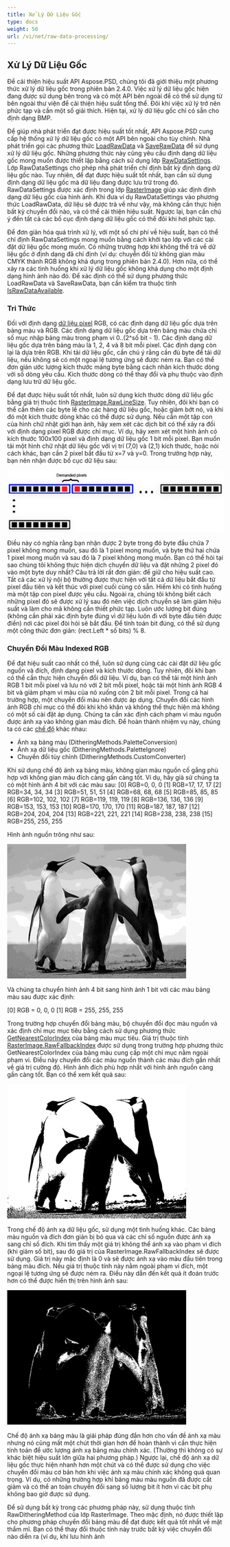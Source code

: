```yaml
---
title: Xử Lý Dữ Liệu Gốc
type: docs
weight: 50
url: /vi/net/raw-data-processing/
---
```


## **Xử Lý Dữ Liệu Gốc**
Để cải thiện hiệu suất API Aspose.PSD, chúng tôi đã giới thiệu một phương thức xử lý dữ liệu gốc trong phiên bản 2.4.0. Việc xử lý dữ liệu gốc hiện đang được sử dụng bên trong và có một API bên ngoài để có thể sử dụng từ bên ngoài thư viện để cải thiện hiệu suất tổng thể. Đôi khi việc xử lý trở nên phức tạp và cần một số giải thích. Hiện tại, xử lý dữ liệu gốc chỉ có sẵn cho định dạng BMP.

Để giúp nhà phát triển đạt được hiệu suất tốt nhất, API Aspose.PSD cung cấp hệ thống xử lý dữ liệu gốc có một API bên ngoài cho tùy chỉnh. Nhà phát triển gọi các phương thức [LoadRawData](https://reference.aspose.com/psd/net/aspose.psd/rasterimage/methods/loadrawdata/index) và [SaveRawData](https://reference.aspose.com/psd/net/aspose.psd/rasterimage/methods/saverawdata) để sử dụng xử lý dữ liệu gốc. Những phương thức này cũng yêu cầu định dạng dữ liệu gốc mong muốn được thiết lập bằng cách sử dụng lớp [RawDataSettings](https://reference.aspose.com/psd/net/aspose.psd/rawdatasettings). Lớp RawDataSettings cho phép nhà phát triển chỉ định bất kỳ định dạng dữ liệu gốc nào. Tuy nhiên, để đạt được hiệu suất tốt nhất, bạn cần sử dụng định dạng dữ liệu gốc mà dữ liệu đang được lưu trữ trong đó. RawDataSettings được xác định trong lớp [RasterImage](https://reference.aspose.com/psd/net/aspose.psd/rasterimage) giúp xác định định dạng dữ liệu gốc của hình ảnh. Khi đưa ví dụ RawDataSettings vào phương thức LoadRawData, dữ liệu sẽ được trả về như vậy, mà không cần thực hiện bất kỳ chuyển đổi nào, và có thể cải thiện hiệu suất. Ngược lại, bạn cần chú ý đến tất cả các bố cục định dạng dữ liệu gốc có thể đôi khi hơi phức tạp.

Để đơn giản hóa quá trình xử lý, với một số chi phí về hiệu suất, bạn có thể chỉ định RawDataSettings mong muốn bằng cách khởi tạo lớp với các cài đặt dữ liệu gốc mong muốn. Có những trường hợp khi không thể trả về dữ liệu gốc ở định dạng đã chỉ định (ví dụ: chuyển đổi từ không gian màu CMYK thành RGB không khả dụng trong phiên bản 2.4.0). Hơn nữa, có thể xảy ra các tình huống khi xử lý dữ liệu gốc không khả dụng cho một định dạng hình ảnh nào đó. Để xác định có thể sử dụng phương thức LoadRawData và SaveRawData, bạn cần kiểm tra thuộc tính [IsRawDataAvailable](https://reference.aspose.com/psd/net/aspose.psd/rasterimage/properties/israwdataavailable).
### **Tri Thức**
Đối với định dạng [dữ liệu pixel](https://reference.aspose.com/psd/net/aspose.psd/pixeldataformat) RGB, có các định dạng dữ liệu gốc dựa trên bảng màu và RGB. Các định dạng dữ liệu gốc dựa trên bảng màu chứa chỉ số mục nhập bảng màu trong phạm vi 0..(2^số bit - 1). Các định dạng dữ liệu gốc dựa trên bảng màu là 1, 2, 4 và 8 bit mỗi pixel. Các định dạng còn lại là dựa trên RGB. Khi tải dữ liệu gốc, cần chú ý rằng cần đủ byte để tải dữ liệu, nếu không sẽ có một ngoại lệ tương ứng sẽ được ném ra. Bạn có thể đơn giản ước lượng kích thước mảng byte bằng cách nhân kích thước dòng với số dòng yêu cầu. Kích thước dòng có thể thay đổi và phụ thuộc vào định dạng lưu trữ dữ liệu gốc.

Để đạt được hiệu suất tốt nhất, luôn sử dụng kích thước dòng dữ liệu gốc bằng giá trị thuộc tính [RasterImage.RawLineSize](https://reference.aspose.com/psd/net/aspose.psd/rasterimage/properties/rawlinesize). Tuy nhiên, đôi khi bạn có thể cần thêm các byte lề cho các hàng dữ liệu gốc, hoặc giảm bớt nó, và khi đó một kích thước dòng khác có thể được sử dụng. Nếu cần một tập con của hình chữ nhật giới hạn ảnh, hãy xem xét các dịch bit có thể xảy ra đối với định dạng pixel RGB được chỉ mục. Ví dụ, hãy xem xét một hình ảnh có kích thước 100x100 pixel và định dạng dữ liệu gốc 1 bit mỗi pixel. Bạn muốn tải một hình chữ nhật dữ liệu gốc với vị trí (7,0) và (2,1) kích thước, hoặc nói cách khác, bạn cần 2 pixel bắt đầu từ x=7 và y=0. Trong trường hợp này, bạn nên nhận được bố cục dữ liệu sau:




![cần thực hiện: văn bản thay thế cho hình ảnh](raw-data-processing_1.png)

Điều này có nghĩa rằng bạn nhận được 2 byte trong đó byte đầu chứa 7 pixel không mong muốn, sau đó là 1 pixel mong muốn, và byte thứ hai chứa 1 pixel mong muốn và sau đó là 7 pixel không mong muốn. Bạn có thể hỏi tại sao chúng tôi không thực hiện dịch chuyển dữ liệu và đặt những 2 pixel đó vào một byte duy nhất? Câu trả lời rất đơn giản: để giữ cho hiệu suất cao. Tất cả các xử lý nội bộ thường được thực hiện với tất cả dữ liệu bắt đầu từ pixel đầu tiên và kết thúc với pixel cuối cùng có sẵn. Hiếm khi có tình huống mà một tập con pixel được yêu cầu. Ngoài ra, chúng tôi không biết cách những pixel đó sẽ được xử lý sau đó nên việc dịch chuyển sẽ làm giảm hiệu suất và làm cho mã không cần thiết phức tạp. Luôn ước lượng bit đúng (không cần phải xác định byte đúng vì dữ liệu luôn đi với byte đầu tiên được điền) nơi các pixel đòi hỏi sẽ bắt đầu. Để tính toán bit đúng, có thể sử dụng một công thức đơn giản: (rect.Left * số bits) % 8.
### **Chuyển Đổi Màu Indexed RGB**
Để đạt hiệu suất cao nhất có thể, luôn sử dụng cùng các cài đặt dữ liệu gốc nguồn và đích, định dạng pixel và kích thước dòng. Tuy nhiên, đôi khi bạn có thể cần thực hiện chuyển đổi dữ liệu. Ví dụ, bạn có thể tải một hình ảnh RGB 1 bit mỗi pixel và lưu nó với 2 bit mỗi pixel, hoặc tải một hình ảnh RGB 4 bit và giảm phạm vi màu của nó xuống còn 2 bit mỗi pixel. Trong cả hai trường hợp, một chuyển đổi màu nên được áp dụng. Chuyển đổi các hình ảnh RGB chỉ mục có thể đôi khi khó khăn và không thể thực hiện mà không có một số cài đặt áp dụng. Chúng ta cần xác định cách phạm vi màu nguồn được ánh xạ vào không gian màu đích. Để hoàn thành nhiệm vụ này, chúng ta có các [chế độ](https://reference.aspose.com/psd/net/aspose.psd/ditheringmethods) khác nhau:

- Ánh xạ bảng màu (DitheringMethods.PaletteConversion)
- Ánh xạ dữ liệu gốc (DitheringMethods.PaletteIgnore)
- Chuyển đổi tùy chỉnh (DitheringMethods.CustomConverter)

Khi sử dụng chế độ ánh xạ bảng màu, không gian màu nguồn cố gắng phù hợp với không gian màu đích càng gần càng tốt. Ví dụ, hãy giả sử chúng ta có một hình ảnh 4 bit với các màu sau:
[0] RGB=0, 0, 0
[1] RGB=17, 17, 17
[2] RGB=34, 34, 34
[3] RGB=51, 51, 51
[4] RGB=68, 68, 68
[5] RGB=85, 85, 85
[6] RGB=102, 102, 102
[7] RGB=119, 119, 119
[8] RGB=136, 136, 136
[9] RGB=153, 153, 153
[10] RGB=170, 170, 170
[11] RGB=187, 187, 187
[12] RGB=204, 204, 204
[13] RGB=221, 221, 221
[14] RGB=238, 238, 238
[15] RGB=255, 255, 255

Hình ảnh nguồn trông như sau:



![cần thực hiện: văn bản thay thế cho hình ảnh](raw-data-processing_2.png)

Và chúng ta chuyển hình ảnh 4 bit sang hình ảnh 1 bit với các màu bảng màu sau được xác định:

[0] RGB = 0, 0, 0
[1] RGB = 255, 255, 255

Trong trường hợp chuyển đổi bảng màu, bộ chuyển đổi đọc màu nguồn và xác định chỉ mục mục tiêu bằng cách sử dụng phương thức [GetNearestColorIndex](https://reference.aspose.com/psd/net/aspose.psd/icolorpalette/methods/getnearestcolorindex/index) của bảng màu mục tiêu. Giá trị thuộc tính [RasterImage.RawFallbackIndex](https://reference.aspose.com/psd/net/aspose.psd/rasterimage/properties/rawfallbackindex) được sử dụng trong trường hợp phương thức GetNearestColorIndex của bảng màu cung cấp một chỉ mục nằm ngoài phạm vi. Điều này chuyển đổi các màu nguồn thành các màu đích gần nhất về giá trị cường độ. Hình ảnh đích phù hợp nhất với hình ảnh nguồn càng gần càng tốt. Bạn có thể xem kết quả sau:



![cần thực hiện: văn bản thay thế cho hình ảnh](raw-data-processing_3.png)

Trong chế độ ánh xạ dữ liệu gốc, sử dụng một tình huống khác. Các bảng màu nguồn và đích đơn giản bị bỏ qua và các chỉ số nguồn được ánh xạ sang chỉ số đích. Khi tìm thấy một giá trị không thể ánh xạ vào phạm vi đích (khi giảm số bit), sau đó giá trị của RasterImage.RawFallbackIndex sẽ được sử dụng. Giá trị này mặc định là 0 và sẽ được ánh xạ vào màu đầu tiên trong bảng màu đích. Nếu giá trị thuộc tính này nằm ngoài phạm vi đích, một ngoại lệ tương ứng sẽ được ném ra. Điều này dẫn đến kết quả ít đoán trước hơn có thể được hiển thị trên hình ảnh sau:



![cần thực hiện: văn bản thay thế cho hình ảnh](raw-data-processing_4.png)

Chế độ ánh xạ bảng màu là giải pháp đúng đắn hơn cho vấn đề ánh xạ màu nhưng nó cũng mất một chút thời gian hơn để hoàn thành vì cần thực hiện tính toán để ước lượng ánh xạ bảng màu chính xác. (Thường thì không có sự khác biệt hiệu suất lớn giữa hai phương pháp.) Ngược lại, chế độ ánh xạ dữ liệu gốc thực hiện nhanh hơn một chút và có thể được sử dụng cho việc chuyển đổi màu cơ bản hơn khi việc ánh xạ màu chính xác không quá quan trọng. Ví dụ, có những trường hợp khi bảng màu màu nguồn đã được cắt giảm và có thể an toàn chuyển đổi sang số lượng bit ít hơn vì các bit phụ không bao giờ được sử dụng.

Để sử dụng bất kỳ trong các phương pháp này, sử dụng thuộc tính RawDitheringMethod của lớp RasterImage. Theo mặc định, nó được thiết lập cho phương pháp chuyển đổi bảng màu để đạt được kết quả tốt nhất về mặt thẩm mĩ. Bạn có thể thay đổi thuộc tính này trước bất kỳ việc chuyển đổi nào diễn ra (ví dụ, khi lưu hình ảnh